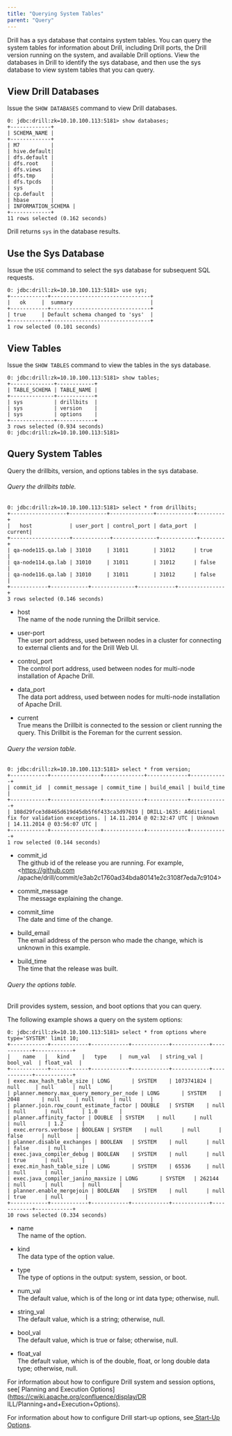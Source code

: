 ```yaml
---
title: "Querying System Tables"
parent: "Query"
---
```

Drill has a sys database that contains system tables. You can query the system
tables for information about Drill, including Drill ports, the Drill version
running on the system, and available Drill options. View the databases in
Drill to identify the sys database, and then use the sys database to view
system tables that you can query.

## View Drill Databases

Issue the `SHOW DATABASES` command to view Drill databases.

    0: jdbc:drill:zk=10.10.100.113:5181> show databases;
    +-------------+
    | SCHEMA_NAME |
    +-------------+
    | M7          |
    | hive.default|
    | dfs.default |
    | dfs.root    |
    | dfs.views   |
    | dfs.tmp     |
    | dfs.tpcds   |
    | sys         |
    | cp.default  |
    | hbase       |
    | INFORMATION_SCHEMA |
    +-------------+
    11 rows selected (0.162 seconds)

Drill returns `sys` in the database results.

## Use the Sys Database

Issue the `USE` command to select the sys database for subsequent SQL
requests.

    0: jdbc:drill:zk=10.10.100.113:5181> use sys;
    +------------+--------------------------------+
    |   ok     |  summary                         |
    +------------+--------------------------------+
    | true     | Default schema changed to 'sys'  |
    +------------+--------------------------------+
    1 row selected (0.101 seconds)

## View Tables

Issue the `SHOW TABLES` command to view the tables in the sys database.

    0: jdbc:drill:zk=10.10.100.113:5181> show tables;
    +--------------+------------+
    | TABLE_SCHEMA | TABLE_NAME |
    +--------------+------------+
    | sys          | drillbits  |
    | sys          | version    |
    | sys          | options    |
    +--------------+------------+
    3 rows selected (0.934 seconds)
    0: jdbc:drill:zk=10.10.100.113:5181>

## Query System Tables

Query the drillbits, version, and options tables in the sys database.

###### Query the drillbits table.

    0: jdbc:drill:zk=10.10.100.113:5181> select * from drillbits;
    +------------------+------------+--------------+------------+---------+
    |   host            | user_port | control_port | data_port  |  current|
    +-------------------+------------+--------------+------------+--------+
    | qa-node115.qa.lab | 31010     | 31011        | 31012      | true    |
    | qa-node114.qa.lab | 31010     | 31011        | 31012      | false   |
    | qa-node116.qa.lab | 31010     | 31011        | 31012      | false   |
    +------------+------------+--------------+------------+---------------+
    3 rows selected (0.146 seconds)

  * host   
The name of the node running the Drillbit service.

  * user-port  
The user port address, used between nodes in a cluster for connecting to
external clients and for the Drill Web UI.  

  * control_port  
The control port address, used between nodes for multi-node installation of
Apache Drill.

  * data_port  
The data port address, used between nodes for multi-node installation of
Apache Drill.

  * current  
True means the Drillbit is connected to the session or client running the
query. This Drillbit is the Foreman for the current session.  

###### Query the version table.

    0: jdbc:drill:zk=10.10.100.113:5181> select * from version;
    +------------+----------------+-------------+-------------+------------+
    | commit_id  | commit_message | commit_time | build_email | build_time |
    +------------+----------------+-------------+-------------+------------+
    | 108d29fce3d8465d619d45db5f6f433ca3d97619 | DRILL-1635: Additional fix for validation exceptions. | 14.11.2014 @ 02:32:47 UTC | Unknown    | 14.11.2014 @ 03:56:07 UTC |
    +------------+----------------+-------------+-------------+------------+
    1 row selected (0.144 seconds)

  * commit_id  
The github id of the release you are running. For example, <https://github.com
/apache/drill/commit/e3ab2c1760ad34bda80141e2c3108f7eda7c9104>

  * commit_message  
The message explaining the change.

  * commit_time  
The date and time of the change.

  * build_email  
The email address of the person who made the change, which is unknown in this
example.

  * build_time  
The time that the release was built.

###### Query the options table.

Drill provides system, session, and boot options that you can query.

The following example shows a query on the system options:

    0: jdbc:drill:zk=10.10.100.113:5181> select * from options where type='SYSTEM' limit 10;
    +------------+------------+------------+------------+------------+------------+------------+
    |    name   |   kind    |   type    |  num_val   | string_val |  bool_val  | float_val  |
    +------------+------------+------------+------------+------------+------------+------------+
    | exec.max_hash_table_size | LONG       | SYSTEM    | 1073741824 | null     | null      | null      |
    | planner.memory.max_query_memory_per_node | LONG       | SYSTEM    | 2048       | null     | null      | null      |
    | planner.join.row_count_estimate_factor | DOUBLE   | SYSTEM    | null      | null      | null      | 1.0       |
    | planner.affinity_factor | DOUBLE  | SYSTEM    | null      | null      | null       | 1.2      |
    | exec.errors.verbose | BOOLEAN | SYSTEM    | null      | null      | false      | null     |
    | planner.disable_exchanges | BOOLEAN   | SYSTEM    | null      | null      | false      | null     |
    | exec.java_compiler_debug | BOOLEAN    | SYSTEM    | null      | null      | true      | null      |
    | exec.min_hash_table_size | LONG       | SYSTEM    | 65536     | null      | null      | null       |
    | exec.java_compiler_janino_maxsize | LONG       | SYSTEM   | 262144    | null      | null      | null      |
    | planner.enable_mergejoin | BOOLEAN    | SYSTEM    | null      | null      | true      | null       |
    +------------+------------+------------+------------+------------+------------+------------+
    10 rows selected (0.334 seconds)  

  * name  
The name of the option.

  * kind  
The data type of the option value.

  * type  
The type of options in the output: system, session, or boot.

  * num_val  
The default value, which is of the long or int data type; otherwise, null.

  * string_val  
The default value, which is a string; otherwise, null.

  * bool_val  
The default value, which is true or false; otherwise, null.

  * float_val  
The default value, which is of the double, float, or long double data type;
otherwise, null.

For information about how to configure Drill system and session options, see[
Planning and Execution Options](https://cwiki.apache.org/confluence/display/DR
ILL/Planning+and+Execution+Options).

For information about how to configure Drill start-up options, see[ Start-Up
Options](https://cwiki.apache.org/confluence/display/DRILL/Start-Up+Options).


